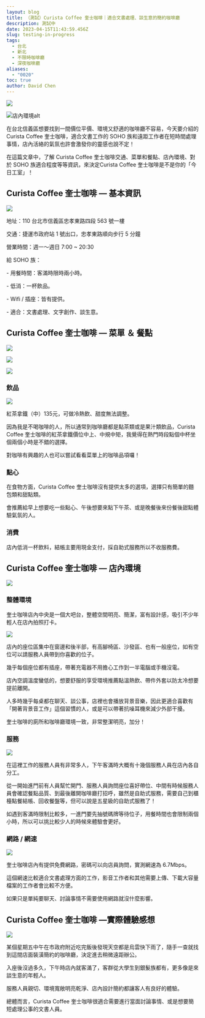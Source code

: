 ```yaml
---
layout: blog
title: （測試）Curista Coffee 奎士咖啡｜適合文書處理、談生意的簡約咖啡廳
description: 測試中
date: 2023-04-15T11:43:59.456Z
slug: testing-in-progress
tags:
  - 台北
  - 新北
  - 不限時咖啡廳
  - 深夜咖啡廳
aliases:
  - "0020"
toc: true
author: David Chen
---
```



![](https://lh5.googleusercontent.com/io4wIrEoQq67Js1TWT4YMsnsZY2OjsiquqNHflsadRbUSJbcvy-DiAeir0Uf422aJy4_egpLN8wdxRD9muyirS2fAsK2HFXRphu9Dh3r2AEPqQEQhGFMvVCYdiG3dNUDPg9JJ3BiHyHd-0pC14PtXzI)





![店內環境alt](https://lh5.googleusercontent.com/DRypKsTeVA2yMFlyxFTqxxumeipvLg1fioevUCdePxmZOhd2WNyx_L7H-cPZMOA96Yh4h7vUzKwhiHc5V26JRfmVnzAudtAUWnjSVUDKfWAJb2_vi2NngNCImxz6Hqh-QVT_FWtadG-_M8tv3OOmQkA "店內環境title")

在台北信義區想要找到一間價位平價、環境又舒適的咖啡廳不容易，今天要介紹的 Curista Coffee 奎士咖啡，適合文書工作的 SOHO 族和遠距工作者在短時間處理事情，店內活絡的氣氛也許會激發你的靈感也說不定！

在這篇文章中，了解 Curista Coffee 奎士咖啡交通、菜單和餐點、店內環境、對於 SOHO 族適合程度等等資訊，來決定Curista Coffee 奎士咖啡是不是你的「今日工室」！

## Curista Coffee 奎士咖啡 — 基本資訊

![](https://lh6.googleusercontent.com/4Zh01VSdqwKkX2jaX0NUGlEjYSdSP5PRapjptx4h2GTB-J44QayoDzbf8Zja7XL4g-1nFw4q1MdCIrl2ue6ShNISwQJpHHnaEFLAzPLAhMC3Sa6MpxikZCE362wlzBNTAb7lLSvqTMKgxjq3Uu-XQJc)

地址：110 台北市信義區忠孝東路四段 563 號一樓

交通：捷運市政府站 1 號出口，忠孝東路順向步行 5 分鐘

營業時間：週一～週日 7:00 ~ 20:30

給 SOHO 族：

\- 用餐時間：客滿時限時兩小時。

\- 低消：一杯飲品。

\- Wifi / 插座：皆有提供。

\- 適合：文書處理、文字創作、談生意。

## Curista Coffee 奎士咖啡 — 菜單 ＆ 餐點

![](https://lh3.googleusercontent.com/WfdOw40-yDFoIjKh6XlYTW4mGPEsLNg5pZodOGS_zYO27agOwhDE4-JNaXjZa_-7Zz_jT7tVWr7Y__P12_0mQPs5uUKRmax2QpmvV5Nk6m56hlQHiTJRlS9EXqPWRmY5ZgnnbYLbhuFb9uQNQDt398o)

![](https://lh4.googleusercontent.com/1HZI2uzvgAQfD1kgBZGeeQq6Go81eNjtFoH6c1uZZ_HLtdw12bMbQHiCeu07aTT0KcqIC1wnw3fTQLuwky6qrIePvOo5EpHCFXWdRT6NJTUt_3gbtv6aEpcQhrw1pLvcskq1Cv7L5niSTBEJjunz4H8)

![](https://lh3.googleusercontent.com/1sgpjQqe8YlOVIGgWfisUuF9a_gtEyvtuNCLU_URVsRkN-ZY7cSBwjmRW0qGsYZh12gjz85QjhEptTNHjh0hinCXfI14kTCjxDoDOLEqgsfQYw6ejrEiEiKbR-PEG8tY5GmR_URpA58LOE47fFPApnQ)

### 飲品

![](https://lh5.googleusercontent.com/z-wfSytt6JmO_GOZtsMTz4JCcURSp428Ga0487zEzOKJr5Xj-z6M1PkHRk8NAJm79vyPnyELxmUpBQRjmHlMTmDUQ9_lB_m-PXllpZz3FBNQYc_tUh-jY-2jWZBoEyJQTJfJnTUO6RfrGZThmXa77F8)

紅茶拿鐵（中）135元，可做冷熱飲、甜度無法調整。

因為我是不喝咖啡的人，所以通常到咖啡廳都是點茶類或是果汁類飲品，Curista Coffee 奎士咖啡的紅茶拿鐵價位中上、中規中矩，我覺得在熱門時段點個中杯坐個兩個小時是不錯的選擇。

對咖啡有興趣的人也可以嘗試看看菜單上的咖啡品項囉！

### 點心

在食物方面，Curista Coffee 奎士咖啡沒有提供太多的選項，選擇只有簡單的麵包類和甜點類。

會推薦給早上想要吃一些點心、午後想要來點下午茶、或是晚餐後來份餐後甜點體驗氣氛的人。

### 消費

店內低消一杯飲料，結帳主要用現金支付，採自助式服務所以不收服務費。

## Curista Coffee 奎士咖啡 — 店內環境

![](https://lh6.googleusercontent.com/UmEr-SOWLTKoqzSErTDuVG_rDC1A7MSnzlz9PphmtDilMzXyO0d9HYPO3gfLi1uNPgGiiEVUZGbncgF0tY-C_8K5GXlQx0_gn4qf4ConEtjzJgSyjuKGnWCs6eQxak3ncqGumghtiEbE7S1oet64Ns8)

### 整體環境

奎士咖啡店內中央是一個大吧台，整體空間明亮、簡潔，富有設計感，吸引不少年輕人在店內拍照打卡。

![](https://lh5.googleusercontent.com/Kb6U_bpZBotTCCFYfCq8zB2O6YNJ7TbC_9Gwkux3wgHtopixLS0Loor97QK0Na_jLxaAWQdcNvmB5iwrcgLWN9QUwoUQiNo3tFrZ8fvhmcFpNBbJlIet20Lhh8qiyF13KF7XVMYKUmVmiUlV3AsJL5U)

店內的座位區集中在窗邊和後半部，有高腳椅區、沙發區、也有一般座位，如有空位可以請服務人員帶到你喜歡的位子。

幾乎每個座位都有插座，帶著充電器不用擔心工作到一半電腦或手機沒電。

店內空調溫度蠻低的，想要舒服的享受環境推薦點溫熱飲、帶件外套以防太冷想要提前離開。

人多時幾乎每桌都在聊天、談公事，店裡也會播放背景音樂，因此更適合喜歡有「開著背景音工作」這個習慣的人，或是可以帶著抗噪耳機來減少外部干擾。

奎士咖啡的廁所和咖啡廳環境一致，非常整潔明亮，加分！

### 服務

![](https://lh4.googleusercontent.com/wAtonK_SP-LTgHgUtLkXfKY-7w7Gx1Agi8mvhe6HZJxDKGDM-S_-oK9UUNh8n51kONqMLBs-ETsTHyEujXIAHG96lNDXrMHVGQTPA84J7yRreO1hcwKdw3uqcXSk2nO7U9FjD2En3m3yiIpYm3AAr4A)

在這裡工作的服務人員有非常多人，下午客滿時大概有十幾個服務人員在店內各自分工。

從一開始進門前有人員幫忙開門、服務人員詢問座位喜好帶位、中間有時候服務人員會確認餐點品質、到最後離開咖啡廳打招呼，雖然是自助式服務，需要自己到櫃檯點餐結帳、回收餐盤等，但可以說是五星級的自助式服務了！

如遇到客滿時限制比較多，一進門要先抽號碼牌等待位子，用餐時間也會限制兩個小時，所以可以挑比較少人的時候來體驗會更好。

### 網路 / 網速

![](https://lh5.googleusercontent.com/TrZHlJkM3QHtNiiAsFZ7fv70IO7UT1G7O_xZNTVjq4OuwMKaGYioZFfjJHW392LeZQnOij15wc9ERSLpNi2WM_n4AUcnf7SXUUaFRBv4mIJiph6JN9epajzV0GdsOP3MAkorltVM3vajwUN7tuKReVY)

奎士咖啡店內有提供免費網路，密碼可以向店員詢問，實測網速為 6.7Mbps。

這個網速比較適合文書處理方面的工作，影音工作者和其他需要上傳、下載大容量檔案的工作者會比較不方便。

如果只是單純要聊天、討論事情不需要使用網路就沒什麼影響。

## Curista Coffee 奎士咖啡 —實際體驗感想

![](https://lh3.googleusercontent.com/PpubfEaRoM9W5yqAn6GDUT_4H3AM4Ky4G4qiCPZP4V2-IXfTggYRb-ZjLi_CMWh9hXzkzvQpUYmv39G4OoLc9zBsK7_jhno65MwAmM3RHhrVACkEcGzkoa7_xAcTOVGWxFFHu960Uf8x04ICJhkGrhY)

某個星期五中午在市政府附近吃完飯後發現天空都是烏雲快下雨了，隨手一查就找到這間店面裝潢簡約的咖啡廳，決定進去稍微遠距辦公。

入座後沒過多久，下午時店內就客滿了，客群從大學生到銀髮族都有，更多像是來談生意的年輕人。

服務人員親切、環境寬敞明亮乾淨、店內設計簡約都讓客人有良好的體驗。

總體而言，Curista Coffee 奎士咖啡很適合需要進行當面討論事情、或是想要簡短處理公事的文書人員。